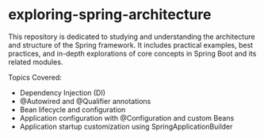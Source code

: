 # exploring-spring-architecture

This repository is dedicated to studying and understanding the architecture and structure of the Spring framework. It includes practical examples, best practices, and in-depth explorations of core concepts in Spring Boot and its related modules.

Topics Covered:
- Dependency Injection (DI)
- @Autowired and @Qualifier annotations
- Bean lifecycle and configuration
- Application configuration with @Configuration and custom Beans
- Application startup customization using SpringApplicationBuilder
